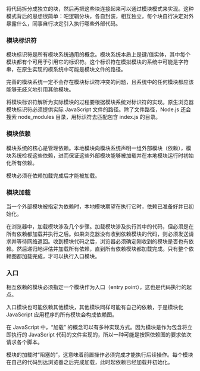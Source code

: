 将代码拆分成独立的块，然后再把这些块连接起来可以通过模块模式来实现。这种模式背后的思想很简单：吧逻辑分块，各自封装，相互独立，每个块自行决定对外暴露什么，同事自行决定引入执行哪些外部代码。

### 模块标识符
模块标识符是所有模块系统通用的概念。模块系统本质上是键/值实体，其中每个模块都有个可用于引用它的标识符。这个标识符在模拟模块的系统中可能是字符串，在原生实现的模系统中可能是模块文件的路径。

完善的模块系统一定不会存在模块标识符冲突的问题，且系统中的任何模块都应该能够无歧义地引用其他模块。

将模块标识符解析为实际模块的过程要根据模块系统对标识符的实现。原生浏览器模块标识符必须提供实际 JavaScript 文件的路径。除了文件路径，Node.js 还会搜索 node_modules 目录，用标识符去匹配包含 index.js 的目录。

### 模块依赖
模块系统的核心是管理依赖。本地模块向模块系统声明一组外部模块（依赖），模块系统检视这些依赖，进而保证这些外部模块能够被加载并在本地模块运行时初始化所有依赖。

模块必须在依赖加载完成后才能被加载。

### 模块加载
当一个外部模块被指定为依赖时，本地模块期望在执行它时，依赖已准备好并已初始化。

在浏览器中，加载模块涉及几个步骤。加载模块涉及执行其中的代码，但必须是在所有依赖都加载并执行之后。如果浏览器没有收到依赖模块的代码，则必须发送请求并等待网络返回。收到模块代码之后，浏览器必须确定刚收到的模块是否也有依赖。然后递归地评估并加载所有依赖，直到所有依赖模块都加载完成。只有整个依赖图都加载完成，才可以执行入口模块。

### 入口
相互依赖的模块必须指定一个模块作为入口（entry point），这也是代码执行的起点。

入口模块也可能依赖其他模块，其他模块同样可能有自己的依赖，于是模块化 JavaScript 应用程序的所有模块会构成依赖图。

在 JavaScript 中，“加载” 的概念可以有多种实现方式。因为模块是作为包含将立即执行的 JavaScript 代码的文件实现的，所以一种可能是按照依赖图的要求依次请求各个脚本。

模块的加载时“阻塞的”，这意味着前置操作必须完成才能执行后续操作。每个模块在自己的代码到达浏览器之后完成加载，此时起依赖已经加载并初始化。